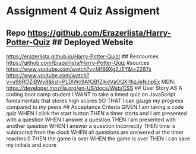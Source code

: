 # Assignment 4 Quiz Assigment

## Repo https://github.com/Erazerlista/Harry-Potter-Quiz ## Deployed Website
https://erazerlista.github.io/Harry-Potter-Quiz/ ## Rescources
https://github.com/Erazerlista/Harry-Potter-Quiz #sources
https://www.youtube.com/watch?v=f4fB9Xg2JEY&t=2287s
https://www.youtube.com/watch?v=u98ROZjBWy8&list=PLDlWc9AfQBfZIkdVaOQXi1tizJeNJipEx
MDN: https://developer.mozilla.org/en-US/docs/Web/CSS ## User Story AS A coding
boot camp student I WANT to take a timed quiz on JavaScript fundamentals that
stores high scores SO THAT I can gauge my progress compared to my peers ##
Acceptance Criteria GIVEN I am taking a code quiz WHEN I click the start button
THEN a timer starts and I am presented with a question WHEN I answer a question
THEN I am presented with another question WHEN I answer a question incorrectly
THEN time is subtracted from the clock WHEN all questions are answered or the
timer reaches 0 THEN the game is over WHEN the game is over THEN I can save my
initials and score
